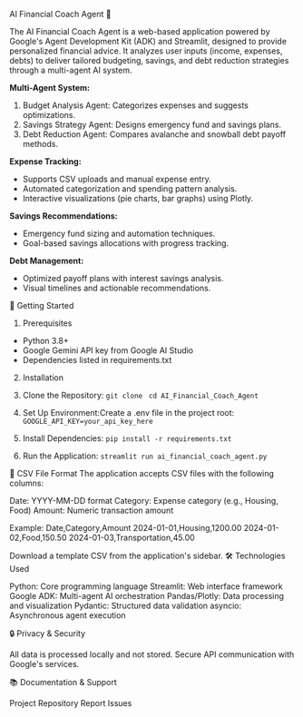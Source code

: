AI Financial Coach Agent 💸

The AI Financial Coach Agent is a web-based application powered by Google's Agent Development Kit (ADK) and Streamlit, designed to provide personalized financial advice. It analyzes user inputs (income, expenses, debts) to deliver tailored budgeting, savings, and debt reduction strategies through a multi-agent AI system.


**Multi-Agent System:**

1. Budget Analysis Agent: Categorizes expenses and suggests optimizations.
2. Savings Strategy Agent: Designs emergency fund and savings plans.
3. Debt Reduction Agent: Compares avalanche and snowball debt payoff methods.


**Expense Tracking:**

* Supports CSV uploads and manual expense entry.
* Automated categorization and spending pattern analysis.
* Interactive visualizations (pie charts, bar graphs) using Plotly.


**Savings Recommendations:**

- Emergency fund sizing and automation techniques.
- Goal-based savings allocations with progress tracking.


**Debt Management:**

- Optimized payoff plans with interest savings analysis.
- Visual timelines and actionable recommendations.



🚀 Getting Started

1. Prerequisites

- Python 3.8+
- Google Gemini API key from Google AI Studio
- Dependencies listed in requirements.txt

2. Installation

1. Clone the Repository:
`git clone `
`cd AI_Financial_Coach_Agent`


2. Set Up Environment:Create a .env file in the project root:
`GOOGLE_API_KEY=your_api_key_here`


3. Install Dependencies:
`pip install -r requirements.txt`


4. Run the Application:
`streamlit run ai_financial_coach_agent.py`



📄 CSV File Format
The application accepts CSV files with the following columns:

Date: YYYY-MM-DD format
Category: Expense category (e.g., Housing, Food)
Amount: Numeric transaction amount

Example:
Date,Category,Amount
2024-01-01,Housing,1200.00
2024-01-02,Food,150.50
2024-01-03,Transportation,45.00

Download a template CSV from the application's sidebar.
🛠️ Technologies Used

Python: Core programming language
Streamlit: Web interface framework
Google ADK: Multi-agent AI orchestration
Pandas/Plotly: Data processing and visualization
Pydantic: Structured data validation
asyncio: Asynchronous agent execution

🔒 Privacy & Security

All data is processed locally and not stored.
Secure API communication with Google's services.

📚 Documentation & Support

Project Repository
Report Issues
